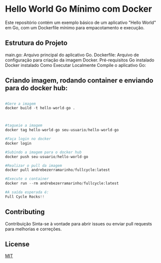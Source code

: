 # Hello World Go Mínimo com Docker

Este repositório contém um exemplo básico de um aplicativo "Hello World" em Go, com um Dockerfile mínimo para empacotamento e execução.

## Estrutura do Projeto

main.go: Arquivo principal do aplicativo Go.
Dockerfile: Arquivo de configuração para criação da imagem Docker.
Pré-requisitos
Go instalado
Docker instalado
Como Executar
Localmente
Compile o aplicativo Go:




## Criando imagem, rodando container e enviando para do docker hub:

```python

#Gere a imagem
docker build -t hello-world-go .



#tagueie a imagem
docker tag hello-world-go seu-usuario/hello-world-go

#Faça login no docker
docker login

#Subindo a imagem para o docker hub
docker push seu-usuario/hello-world-go

#Realizar o pull da imagem
docker pull andrebezerramarinho/fullcycle:latest

#Execute o container
docker run --rm andrebezerramarinho/fullcycle:latest

#A saída esperada é:
Full Cycle Rocks!!

```

## Contributing

Contribuição
Sinta-se à vontade para abrir issues ou enviar pull requests para melhorias e correções.

## License

[MIT](https://choosealicense.com/licenses/mit/)
